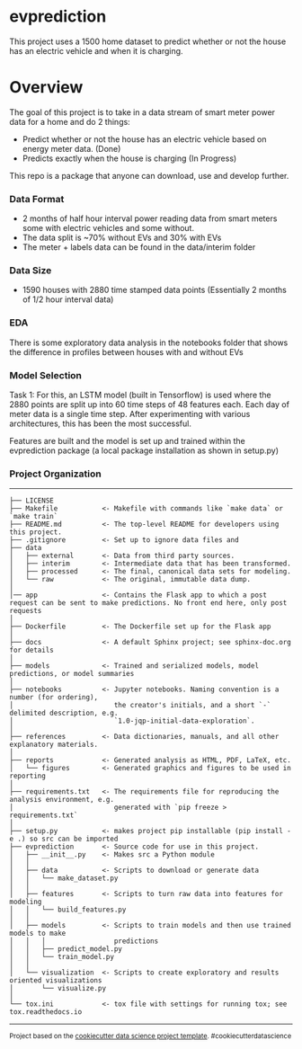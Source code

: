 evprediction
==============================

This project uses a 1500 home dataset to predict whether or not the house has an electric vehicle and when it is charging. 


# Overview
The goal of this project is to take in a data stream of smart meter power data for a home and do 2 things:
- Predict whether or not the house has an electric vehicle based on energy meter data. (Done)
- Predicts exactly when the house is charging (In Progress)

This repo is a package that anyone can download, use and develop further. 


### Data Format
- 2 months of half hour interval power reading data from smart meters some with electric vehicles and some without.
- The data split is ~70% without EVs and 30% with EVs
- The meter + labels data can be found in the data/interim folder


### Data Size
- 1590 houses with 2880 time stamped data points (Essentially 2 months of 1/2 hour interval data)


### EDA
There is some exploratory data analysis in the notebooks folder that shows the difference in profiles between houses with and without EVs


### Model Selection
Task 1: For this, an LSTM model (built in Tensorflow) is used where the 2880 points are split up into 60 time steps of 48 features each. Each day of meter data is a single time step. After experimenting with various architectures, this has been the most successful. 

Features are built and the model is set up and trained within the evprediction package (a local package installation as shown in setup.py)


### Project Organization
------------

    ├── LICENSE
    ├── Makefile           <- Makefile with commands like `make data` or `make train`
    ├── README.md          <- The top-level README for developers using this project.
    ├── .gitignore         <- Set up to ignore data files and 
    ├── data
    │   ├── external       <- Data from third party sources.
    │   ├── interim        <- Intermediate data that has been transformed.
    │   ├── processed      <- The final, canonical data sets for modeling.
    │   └── raw            <- The original, immutable data dump.
    │
    │── app                <- Contains the Flask app to which a post request can be sent to make predictions. No front end here, only post requests
    │
    ├── Dockerfile         <- The Dockerfile set up for the Flask app
    │
    ├── docs               <- A default Sphinx project; see sphinx-doc.org for details
    │
    ├── models             <- Trained and serialized models, model predictions, or model summaries
    │
    ├── notebooks          <- Jupyter notebooks. Naming convention is a number (for ordering),
    │                         the creator's initials, and a short `-` delimited description, e.g.
    │                         `1.0-jqp-initial-data-exploration`.
    │
    ├── references         <- Data dictionaries, manuals, and all other explanatory materials.
    │
    ├── reports            <- Generated analysis as HTML, PDF, LaTeX, etc.
    │   └── figures        <- Generated graphics and figures to be used in reporting
    │
    ├── requirements.txt   <- The requirements file for reproducing the analysis environment, e.g.
    │                         generated with `pip freeze > requirements.txt`
    │
    ├── setup.py           <- makes project pip installable (pip install -e .) so src can be imported
    ├── evprediction       <- Source code for use in this project.
    │   ├── __init__.py    <- Makes src a Python module
    │   │
    │   ├── data           <- Scripts to download or generate data
    │   │   └── make_dataset.py
    │   │
    │   ├── features       <- Scripts to turn raw data into features for modeling
    │   │   └── build_features.py
    │   │
    │   ├── models         <- Scripts to train models and then use trained models to make
    │   │   │                 predictions
    │   │   ├── predict_model.py
    │   │   └── train_model.py
    │   │
    │   └── visualization  <- Scripts to create exploratory and results oriented visualizations
    │       └── visualize.py
    │
    └── tox.ini            <- tox file with settings for running tox; see tox.readthedocs.io


--------

<p><small>Project based on the <a target="_blank" href="https://drivendata.github.io/cookiecutter-data-science/">cookiecutter data science project template</a>. #cookiecutterdatascience</small></p>
